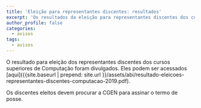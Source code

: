```yaml
---
title: 'Eleição para representantes discentes: resultados'
excerpt: 'Os resultados da eleição para representantes discentes dos cursos superiores em Computação foram publicados.'
author_profile: false
categories:
  - avisos
tags:
  - avisos
---
```


O resultado para eleição dos representantes discentes dos cursos superiores de Computação foram divulgados. Eles podem ser acessados [aqui]({{site.baseurl | prepend: site.url }}/assets/abi/resultado-eleicoes-representantes-discentes-computacao-2019.pdf).

Os discentes eleitos devem procurar a CGEN para assinar o termo de posse.
